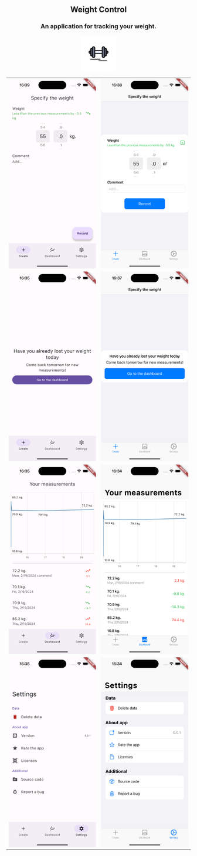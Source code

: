 <div align="center">
<h2>Weight Control</h2>
<h3>An application for tracking your weight.</h3>
<img height=96 src="assets/icon_source.jpeg"/>

<table>
    <tr>
        <td>
            <img style="max-height:700px;" src=".github/readme-pictures/create-android.png"/>
        </td>
        <td>
            <img style="max-height:700px;" src=".github/readme-pictures/create-ios.png"/>
        </td>
    </tr>
    <tr>
        <td>
            <img style="max-height:700px;" src=".github/readme-pictures/create-block-android.png"/>
        </td>
        <td>
            <img style="max-height:700px;" src=".github/readme-pictures/create-block-ios.png"/>
        </td>
    </tr>
    <tr>
        <td>
            <img style="max-height:700px;" src=".github/readme-pictures/dashboard-android.png"/>
        </td>
        <td>
            <img style="max-height:700px;" src=".github/readme-pictures/dashboard-ios.png"/>
        </td>
    </tr>
    <tr>
        <td>
            <img style="max-height:700px;" src=".github/readme-pictures/settings-android.png"/>
        </td>
        <td>
            <img style="max-height:700px;" src=".github/readme-pictures/settings-ios.png"/>
        </td>
    </tr>
</table>
</div>
